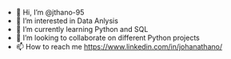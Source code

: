 - 👋 Hi, I’m @jthano-95
- 👀 I’m interested in Data Anlysis 
- 🌱 I’m currently learning Python and SQL
- 💞️ I’m looking to collaborate on different Python projects
- 📫 How to reach me https://www.linkedin.com/in/johanathano/

<!---
jthano-95/jthano-95 is a ✨ special ✨ repository because its `README.md` (this file) appears on your GitHub profile.
You can click the Preview link to take a look at your changes.
--->
